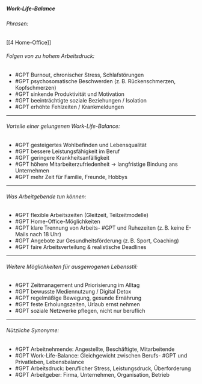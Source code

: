##### Work-Life-Balance

###### Phrasen:

[[4 Home-Office]]

###### Folgen von zu hohem Arbeitsdruck:
- #GPT Burnout, chronischer Stress, Schlafstörungen  
- #GPT psychosomatische Beschwerden (z. B. Rückenschmerzen, Kopfschmerzen)  
- #GPT sinkende Produktivität und Motivation  
- #GPT beeinträchtigte soziale Beziehungen / Isolation  
- #GPT erhöhte Fehlzeiten / Krankmeldungen  

---

###### Vorteile einer gelungenen Work-Life-Balance:
- #GPT gesteigertes Wohlbefinden und Lebensqualität  
- #GPT bessere Leistungsfähigkeit im Beruf  
- #GPT geringere Krankheitsanfälligkeit  
- #GPT höhere Mitarbeiterzufriedenheit → langfristige Bindung ans Unternehmen  
- #GPT mehr Zeit für Familie, Freunde, Hobbys  

---

###### Was Arbeitgebende tun können:
- #GPT flexible Arbeitszeiten (Gleitzeit, Teilzeitmodelle)  
- #GPT Home-Office-Möglichkeiten  
- #GPT klare Trennung von Arbeits- #GPT und Ruhezeiten (z. B. keine E-Mails nach 18 Uhr)  
- #GPT Angebote zur Gesundheitsförderung (z. B. Sport, Coaching)  
- #GPT faire Arbeitsverteilung & realistische Deadlines  

---

###### Weitere Möglichkeiten für ausgewogenen Lebensstil:
- #GPT Zeitmanagement und Priorisierung im Alltag  
- #GPT bewusste Mediennutzung / Digital Detox  
- #GPT regelmäßige Bewegung, gesunde Ernährung  
- #GPT feste Erholungszeiten, Urlaub ernst nehmen  
- #GPT soziale Netzwerke pflegen, nicht nur beruflich  

---

###### Nützliche Synonyme:
- #GPT Arbeitnehmende: Angestellte, Beschäftigte, Mitarbeitende  
- #GPT Work-Life-Balance: Gleichgewicht zwischen Berufs- #GPT und Privatleben, Lebensbalance  
- #GPT Arbeitsdruck: beruflicher Stress, Leistungsdruck, Überforderung  
- #GPT Arbeitgeber: Firma, Unternehmen, Organisation, Betrieb  
